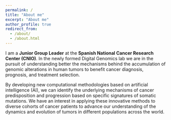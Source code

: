 ```yaml
---
permalink: /
title: "About me"
excerpt: "About me"
author_profile: true
redirect_from: 
  - /about/
  - /about.html
---
```


I am a __Junior Group Leader__ at the __Spanish National Cancer Research Center (CNIO)__. In the newly formed Digital Genomics lab we are in the pursuit of understanding better the mechanisms behind the accumulation of genomic alterations in human tumors to benefit cancer diagnosis, prognosis, and treatment selection.

By developing new computational methodologies based on artificial intelligence (AI), we can identify the underlying mechanisms of cancer predisposition and progression based on specific signatures of somatic mutations. We have an interest in applying these innovative methods to diverse cohorts of cancer patients to advance our understanding of the dynamics and evolution of tumors in different populations across the world.
